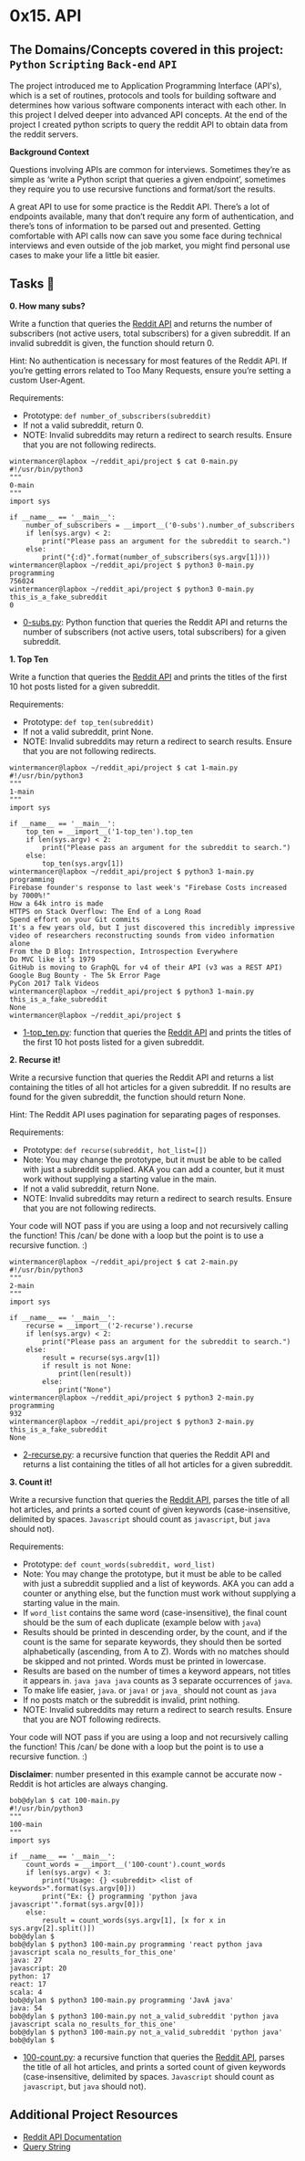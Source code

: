 # 0x15. API
## The Domains/Concepts covered in this project: `Python` `Scripting` `Back-end` `API`

The project introduced me to Application Programming Interface (API's), which is a set of routines, protocols and tools for 
building software and determines how various software components interact with each other. In this project I delved deeper into 
advanced API concepts. At the end of the project I created python scripts to query the reddit API to obtain data from the reddit servers.

**Background Context**

Questions involving APIs are common for interviews. Sometimes they’re as simple as ‘write a Python script that queries a given endpoint’, 
sometimes they require you to use recursive functions and format/sort the results.

A great API to use for some practice is the Reddit API. There’s a lot of endpoints available, many that don’t require any form of authentication, 
and there’s tons of information to be parsed out and presented. Getting comfortable with API calls now can save you some face during technical 
interviews and even outside of the job market, you might find personal use cases to make your life a little bit easier.


## Tasks :page_with_curl:

**0. How many subs?**

Write a function that queries the [Reddit API](https://www.reddit.com/dev/api/) and returns the number of subscribers (not active users, total subscribers) for 
a given subreddit. If an invalid subreddit is given, the function should return 0.

Hint: No authentication is necessary for most features of the Reddit API. If you’re getting errors related to Too Many Requests, ensure you’re setting a custom User-Agent.

Requirements:

  * Prototype: `def number_of_subscribers(subreddit)`
  * If not a valid subreddit, return 0.
  * NOTE: Invalid subreddits may return a redirect to search results. Ensure that you are not following redirects.

```
wintermancer@lapbox ~/reddit_api/project $ cat 0-main.py
#!/usr/bin/python3
"""
0-main
"""
import sys

if __name__ == '__main__':
    number_of_subscribers = __import__('0-subs').number_of_subscribers
    if len(sys.argv) < 2:
        print("Please pass an argument for the subreddit to search.")
    else:
        print("{:d}".format(number_of_subscribers(sys.argv[1])))
wintermancer@lapbox ~/reddit_api/project $ python3 0-main.py programming
756024
wintermancer@lapbox ~/reddit_api/project $ python3 0-main.py this_is_a_fake_subreddit
0
```

  * [0-subs.py](./0-subs.py): Python function that queries the Reddit API and returns the number of subscribers (not active users, total subscribers) for a given subreddit.

**1. Top Ten**

Write a function that queries the [Reddit API](https://www.reddit.com/dev/api/) and prints the titles of the first 10 hot posts listed for a given subreddit.

Requirements:

  * Prototype: `def top_ten(subreddit)`
  * If not a valid subreddit, print None.
  * NOTE: Invalid subreddits may return a redirect to search results. Ensure that you are not following redirects.

```
wintermancer@lapbox ~/reddit_api/project $ cat 1-main.py
#!/usr/bin/python3
"""
1-main
"""
import sys

if __name__ == '__main__':
    top_ten = __import__('1-top_ten').top_ten
    if len(sys.argv) < 2:
        print("Please pass an argument for the subreddit to search.")
    else:
        top_ten(sys.argv[1])
wintermancer@lapbox ~/reddit_api/project $ python3 1-main.py programming
Firebase founder's response to last week's "Firebase Costs increased by 7000%!"
How a 64k intro is made
HTTPS on Stack Overflow: The End of a Long Road
Spend effort on your Git commits
It's a few years old, but I just discovered this incredibly impressive video of researchers reconstructing sounds from video information alone
From the D Blog: Introspection, Introspection Everywhere
Do MVC like it’s 1979
GitHub is moving to GraphQL for v4 of their API (v3 was a REST API)
Google Bug Bounty - The 5k Error Page
PyCon 2017 Talk Videos
wintermancer@lapbox ~/reddit_api/project $ python3 1-main.py this_is_a_fake_subreddit
None
wintermancer@lapbox ~/reddit_api/project $ 
```

  * [1-top_ten.py](./1-top_ten.py): function that queries the [Reddit API](https://www.reddit.com/dev/api/) and prints the titles of the first 10 hot posts listed for 
a given subreddit.

**2. Recurse it!**

Write a recursive function that queries the Reddit API and returns a list containing the titles of all hot articles for a given subreddit. If no results are found for 
the given subreddit, the function should return None.

Hint: The Reddit API uses pagination for separating pages of responses.

Requirements:

  * Prototype: `def recurse(subreddit, hot_list=[])`
  * Note: You may change the prototype, but it must be able to be called with just a subreddit supplied. AKA you can add a counter, but it must work without supplying 
a starting value in the main.
  * If not a valid subreddit, return None.
  * NOTE: Invalid subreddits may return a redirect to search results. Ensure that you are not following redirects.

Your code will NOT pass if you are using a loop and not recursively calling the function! This /can/ be done with a loop but the point is to use a recursive function. :)

```
wintermancer@lapbox ~/reddit_api/project $ cat 2-main.py
#!/usr/bin/python3
"""
2-main
"""
import sys

if __name__ == '__main__':
    recurse = __import__('2-recurse').recurse
    if len(sys.argv) < 2:
        print("Please pass an argument for the subreddit to search.")
    else:
        result = recurse(sys.argv[1])
        if result is not None:
            print(len(result))
        else:
            print("None")
wintermancer@lapbox ~/reddit_api/project $ python3 2-main.py programming
932
wintermancer@lapbox ~/reddit_api/project $ python3 2-main.py this_is_a_fake_subreddit
None
```

  * [2-recurse.py](./2-recurse.py): a recursive function that queries the Reddit API and returns a list containing the titles of all hot articles for a given subreddit.

**3. Count it!**

Write a recursive function that queries the [Reddit API](https://www.reddit.com/dev/api/), parses the title of all hot articles, and prints a sorted count of given 
keywords (case-insensitive, delimited by spaces. `Javascript` should count as `javascript`, but `java` should not).

Requirements:

  * Prototype: `def count_words(subreddit, word_list)`
  * Note: You may change the prototype, but it must be able to be called with just a subreddit supplied and a list of keywords. AKA you can add a counter or anything else, 
but the function must work without supplying a starting value in the main.
  * If `word_list` contains the same word (case-insensitive), the final count should be the sum of each duplicate (example below with `java`)
  * Results should be printed in descending order, by the count, and if the count is the same for separate keywords, they should then be sorted alphabetically 
(ascending, from A to Z). Words with no matches should be skipped and not printed. Words must be printed in lowercase.
  * Results are based on the number of times a keyword appears, not titles it appears in. `java java java` counts as 3 separate occurrences of `java`.
  * To make life easier, `java`. or `java!` or `java_` should not count as `java`
  * If no posts match or the subreddit is invalid, print nothing.
  * NOTE: Invalid subreddits may return a redirect to search results. Ensure that you are NOT following redirects.

Your code will NOT pass if you are using a loop and not recursively calling the function! This /can/ be done with a loop but the point is to use a recursive function. :)

**Disclaimer**: number presented in this example cannot be accurate now - Reddit is hot articles are always changing.

```
bob@dylan $ cat 100-main.py 
#!/usr/bin/python3
"""
100-main
"""
import sys

if __name__ == '__main__':
    count_words = __import__('100-count').count_words
    if len(sys.argv) < 3:
        print("Usage: {} <subreddit> <list of keywords>".format(sys.argv[0]))
        print("Ex: {} programming 'python java javascript'".format(sys.argv[0]))
    else:
        result = count_words(sys.argv[1], [x for x in sys.argv[2].split()])
bob@dylan $             
bob@dylan $ python3 100-main.py programming 'react python java javascript scala no_results_for_this_one'
java: 27
javascript: 20
python: 17
react: 17
scala: 4
bob@dylan $ python3 100-main.py programming 'JavA java'
java: 54
bob@dylan $ python3 100-main.py not_a_valid_subreddit 'python java javascript scala no_results_for_this_one'
bob@dylan $ python3 100-main.py not_a_valid_subreddit 'python java'
bob@dylan $ 
```

  * [100-count.py](./100-count.py): a recursive function that queries the [Reddit API](https://www.reddit.com/dev/api/), parses the title of all hot articles, and 
prints a sorted count of given keywords (case-insensitive, delimited by spaces. `Javascript` should count as `javascript`, but `java` should not).

## Additional Project Resources
* [Reddit API Documentation](https://www.reddit.com/dev/api/)
* [Query String](https://en.wikipedia.org/wiki/Query_string)


